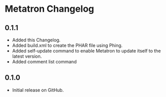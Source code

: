 # Metatron Changelog

## 0.1.1

* Added this Changelog.
* Added build.xml to create the PHAR file using Phing.
* Added self-update command to enable Metatron to update itself to the latest version.
* Added comment list command

## 0.1.0

* Initial release on GitHub.
